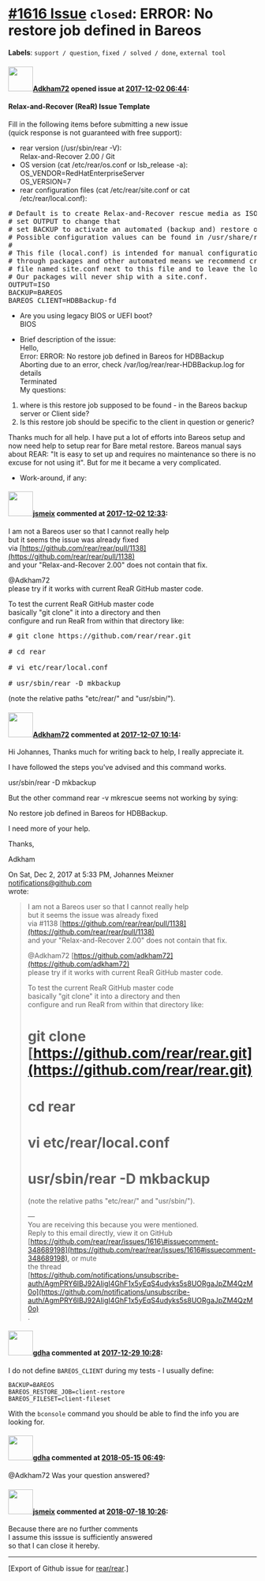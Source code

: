 [\#1616 Issue](https://github.com/rear/rear/issues/1616) `closed`: ERROR: No restore job defined in Bareos
==========================================================================================================

**Labels**: `support / question`, `fixed / solved / done`,
`external tool`

#### <img src="https://avatars.githubusercontent.com/u/34180933?v=4" width="50">[Adkham72](https://github.com/Adkham72) opened issue at [2017-12-02 06:44](https://github.com/rear/rear/issues/1616):

#### Relax-and-Recover (ReaR) Issue Template

Fill in the following items before submitting a new issue  
(quick response is not guaranteed with free support):

-   rear version (/usr/sbin/rear -V):  
    Relax-and-Recover 2.00 / Git
-   OS version (cat /etc/rear/os.conf or lsb\_release -a):  
    OS\_VENDOR=RedHatEnterpriseServer  
    OS\_VERSION=7
-   rear configuration files (cat /etc/rear/site.conf or cat
    /etc/rear/local.conf):

<pre>
# Default is to create Relax-and-Recover rescue media as ISO image
# set OUTPUT to change that
# set BACKUP to activate an automated (backup and) restore of your data
# Possible configuration values can be found in /usr/share/rear/conf/default.conf
#
# This file (local.conf) is intended for manual configuration. For configuration
# through packages and other automated means we recommend creating a new
# file named site.conf next to this file and to leave the local.conf as it is.
# Our packages will never ship with a site.conf.
OUTPUT=ISO
BACKUP=BAREOS
BAREOS_CLIENT=HDBBackup-fd
</pre>

-   Are you using legacy BIOS or UEFI boot?  
    BIOS

-   Brief description of the issue:  
    Hello,  
    Error: ERROR: No restore job defined in Bareos for HDBBackup  
    Aborting due to an error, check /var/log/rear/rear-HDBBackup.log for
    details  
    Terminated  
    My questions:

1.  where is this restore job supposed to be found - in the Bareos
    backup server or Client side?
2.  Is this restore job should be specific to the client in question or
    generic?

Thanks much for all help. I have put a lot of efforts into Bareos setup
and now need help to setup rear for Bare metal restore. Bareos manual
says about REAR: "It is easy to set up and requires no maintenance so
there is no excuse for not using it". But for me it became a very
complicated.

-   Work-around, if any:

#### <img src="https://avatars.githubusercontent.com/u/1788608?u=925fc54e2ce01551392622446ece427f51e2f0ce&v=4" width="50">[jsmeix](https://github.com/jsmeix) commented at [2017-12-02 12:33](https://github.com/rear/rear/issues/1616#issuecomment-348689198):

I am not a Bareos user so that I cannot really help  
but it seems the issue was already fixed  
via
[https://github.com/rear/rear/pull/1138](https://github.com/rear/rear/pull/1138)  
and your "Relax-and-Recover 2.00" does not contain that fix.

@Adkham72  
please try if it works with current ReaR GitHub master code.

To test the current ReaR GitHub master code  
basically "git clone" it into a directory and then  
configure and run ReaR from within that directory like:

<pre>
# git clone https://github.com/rear/rear.git

# cd rear

# vi etc/rear/local.conf

# usr/sbin/rear -D mkbackup
</pre>

(note the relative paths "etc/rear/" and "usr/sbin/").

#### <img src="https://avatars.githubusercontent.com/u/34180933?v=4" width="50">[Adkham72](https://github.com/Adkham72) commented at [2017-12-07 10:14](https://github.com/rear/rear/issues/1616#issuecomment-349923324):

Hi Johannes, Thanks much for writing back to help, I really appreciate
it.

I have followed the steps you've advised and this command works.

usr/sbin/rear -D mkbackup

But the other command rear -v mkrescue seems not working by sying:

No restore job defined in Bareos for HDBBackup.

I need more of your help.

Thanks,

Adkham

On Sat, Dec 2, 2017 at 5:33 PM, Johannes Meixner
<notifications@github.com>  
wrote:

> I am not a Bareos user so that I cannot really help  
> but it seems the issue was already fixed  
> via \#1138
> [https://github.com/rear/rear/pull/1138](https://github.com/rear/rear/pull/1138)  
> and your "Relax-and-Recover 2.00" does not contain that fix.
>
> @Adkham72 [https://github.com/adkham72](https://github.com/adkham72)  
> please try if it works with current ReaR GitHub master code.
>
> To test the current ReaR GitHub master code  
> basically "git clone" it into a directory and then  
> configure and run ReaR from within that directory like:
>
> git clone [https://github.com/rear/rear.git](https://github.com/rear/rear.git)
> ==============================================================================
>
> cd rear
> =======
>
> vi etc/rear/local.conf
> ======================
>
> usr/sbin/rear -D mkbackup
> =========================
>
> (note the relative paths "etc/rear/" and "usr/sbin/").
>
> —  
> You are receiving this because you were mentioned.  
> Reply to this email directly, view it on GitHub  
> [https://github.com/rear/rear/issues/1616\#issuecomment-348689198](https://github.com/rear/rear/issues/1616#issuecomment-348689198),
> or mute  
> the thread  
> [https://github.com/notifications/unsubscribe-auth/AgmPRY6lBJ92AIigI4GhF1x5yEqS4udyks5s8UORgaJpZM4QzM0o](https://github.com/notifications/unsubscribe-auth/AgmPRY6lBJ92AIigI4GhF1x5yEqS4udyks5s8UORgaJpZM4QzM0o)  
> .

#### <img src="https://avatars.githubusercontent.com/u/888633?u=cdaeb31efcc0048d3619651aa18dd4b76e636b21&v=4" width="50">[gdha](https://github.com/gdha) commented at [2017-12-29 10:28](https://github.com/rear/rear/issues/1616#issuecomment-354428191):

I do not define `BAREOS_CLIENT` during my tests - I usually define:

    BACKUP=BAREOS
    BAREOS_RESTORE_JOB=client-restore
    BAREOS_FILESET=client-fileset

With the `bconsole` command you should be able to find the info you are
looking for.

#### <img src="https://avatars.githubusercontent.com/u/888633?u=cdaeb31efcc0048d3619651aa18dd4b76e636b21&v=4" width="50">[gdha](https://github.com/gdha) commented at [2018-05-15 06:49](https://github.com/rear/rear/issues/1616#issuecomment-389061603):

@Adkham72 Was your question answered?

#### <img src="https://avatars.githubusercontent.com/u/1788608?u=925fc54e2ce01551392622446ece427f51e2f0ce&v=4" width="50">[jsmeix](https://github.com/jsmeix) commented at [2018-07-18 10:26](https://github.com/rear/rear/issues/1616#issuecomment-405885580):

Because there are no further comments  
I assume this isssue is sufficiently answered  
so that I can close it hereby.

------------------------------------------------------------------------

\[Export of Github issue for
[rear/rear](https://github.com/rear/rear).\]
